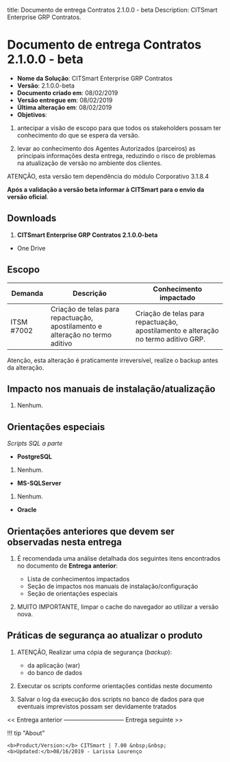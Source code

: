 title:  Documento de entrega Contratos 2.1.0.0 - beta
Description: CITSmart Enterprise GRP Contratos. 
# Documento de entrega Contratos 2.1.0.0 - beta

- **Nome da Solução**: CITSmart Enterprise GRP Contratos
- **Versão**: 2.1.0.0-beta
- **Documento criado em**: 08/02/2019
- **Versão entregue em**: 08/02/2019
- **Última alteração em**: 08/02/2019
- **Objetivos**:

1. antecipar a visão de escopo para que todos os stakeholders possam ter conhecimento do que se espera da versão.
    
2. levar ao conhecimento dos Agentes Autorizados (parceiros) as principais informações desta entrega, reduzindo o risco de 
    problemas na atualização de versão no ambiente dos clientes.
    
ATENÇÃO, esta versão tem dependência do módulo Corporativo 3.1.8.4

**Após a validação a versão beta informar à CITSmart para o envio da versão oficial**.

Downloads
--------------

1. **CITSmart Enterprise GRP Contratos 2.1.0.0-beta**

- One Drive

Escopo
--------

| Demanda    | Descrição                                                                     | Conhecimento impactado                                                        |
|------------|-------------------------------------------------------------------------------|-------------------------------------------------------------------------------|
| ITSM #7002 | Criação de telas para repactuação, apostilamento e alteração no termo aditivo | Criação de telas para repactuação, apostilamento e alteração no termo aditivo GRP.|

Atenção, esta alteração é praticamente irreversível, realize o backup antes da alteração.

Impacto nos manuais de instalação/atualização
-----------------------------------------------

1. Nenhum.

Orientações especiais
------------------------

*Scripts SQL a parte*

- **PostgreSQL**

1. Nenhum.

- **MS-SQLServer**

1. Nenhum.

- **Oracle**

Orientações anteriores que devem ser observadas nesta entrega
----------------------------------------------------------------

1. É recomendada uma análise detalhada dos seguintes itens encontrados no documento de **Entrega anterior**:

    - Lista de conhecimentos impactados
    - Seção de impactos nos manuais de instalação/configuração
    - Seção de orientações especiais

2. MUITO IMPORTANTE, limpar o cache do navegador ao utilizar a versão nova.

Práticas de segurança ao atualizar o produto
----------------------------------------------

1. ATENÇÃO, Realizar uma cópia de segurança (*backup*):

    - da aplicação (war)
    - do banco de dados
    
2. Executar os scripts conforme orientações contidas neste documento

3. Salvar o log da execução dos scripts no banco de dados para que eventuais imprevistos possam ser devidamente tratados

<< Entrega anterior —————————— Entrega seguinte >>

!!! tip "About"

    <b>Product/Version:</b> CITSmart | 7.00 &nbsp;&nbsp;
    <b>Updated:</b>08/16/2019 - Larissa Lourenço
















